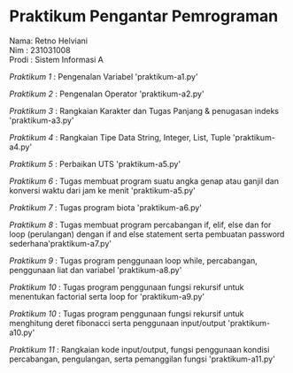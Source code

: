 # Praktikum Pengantar Pemrograman
<div> Nama: Retno Helviani </div>
<div> Nim : 231031008 </div>
<div> Prodi : Sistem Informasi A </div>

*Praktikum 1* : Pengenalan Variabel 'praktikum-a1.py'

*Praktikum 2* : Pengenalan Operator 'praktikum-a2.py'

*Praktikum 3* : Rangkaian Karakter dan Tugas Panjang & penugasan indeks 'praktikum-a3.py'

*Praktikum 4* : Rangkaian Tipe Data String, Integer, List, Tuple 'praktikum-a4.py'

*Praktikum 5* : Perbaikan UTS 'praktikum-a5.py'

*Praktikum 6* : Tugas membuat program suatu angka genap atau ganjil dan konversi waktu dari jam ke menit 'praktikum-a5.py'

*Praktikum 7* : Tugas program biota 'praktikum-a6.py'

*Praktikum 8* : Tugas membuat program percabangan if, elif, else dan for loop (perulangan) dengan if and else statement serta pembuatan password sederhana'praktikum-a7.py'

*Praktikum 9* : Tugas program penggunaan loop while, percabangan, penggunaan liat dan variabel 'praktikum-a8.py'

*Praktikum 10* : Tugas program penggunaan fungsi rekursif untuk menentukan factorial serta loop for 'praktikum-a9.py'

*Praktikum 10* : Tugas program penggunaan fungsi rekursif untuk menghitung deret fibonacci serta penggunaan input/output 'praktikum-a10.py'

*Praktikum 11* : Rangkaian kode input/output, fungsi penggunaan kondisi percabangan, pengulangan,  serta pemanggilan fungsi 'praktikum-a11.py'



